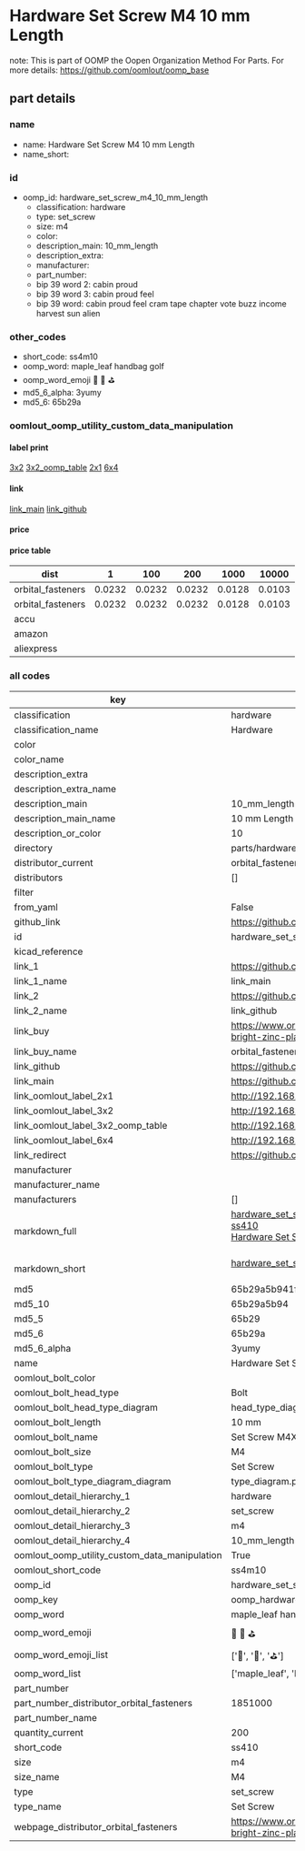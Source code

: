 # Hardware Set Screw M4 10 mm Length  

note: This is part of OOMP the Oopen Organization Method For Parts. For more details: https://github.com/oomlout/oomp_base

##  part details
  







### name
* name: Hardware Set Screw M4 10 mm Length
* name_short: 
### id
* oomp_id: hardware_set_screw_m4_10_mm_length
  * classification: hardware
  * type: set_screw
  * size: m4
  * color: 
  * description_main: 10_mm_length
  * description_extra: 
  * manufacturer: 
  * part_number: 
  * bip 39 word 2: cabin proud
  * bip 39 word 3: cabin proud feel
  * bip 39 word: cabin proud feel cram tape chapter vote buzz income harvest sun alien

### other_codes
* short_code: ss4m10
* oomp_word: maple_leaf handbag golf
* oomp_word_emoji :maple_leaf: :handbag: :golf:
* md5_6_alpha: 3yumy
* md5_6: 65b29a






### oomlout_oomp_utility_custom_data_manipulation
#### label print
[3x2](http://192.168.1.245:1112/?label=oomp%203yumy)
[3x2_oomp_table](http://192.168.1.108:1112/?label=oomp%203yumy)
[2x1](http://192.168.1.242:1112/?label=oomp%203yumy)
[6x4](http://192.168.1.55:1112/?label=oomp%203yumy)    

#### link

[link_main](https://github.com/oomlout/oomlout_oomp_version_1_messy/tree/main/parts/hardware_set_screw_m4_10_mm_length) [link_github](https://github.com/oomlout/oomlout_oomp_version_1_messy/tree/main/parts/hardware_set_screw_m4_10_mm_length)                             

#### price

#### price table
| dist | 1 | 100 | 200 | 1000 | 10000 |
|------|---|-----|-----|------|-------|
| orbital_fasteners | 0.0232 | 0.0232 | 0.0232 | 0.0128 | 0.0103 |
| orbital_fasteners | 0.0232 | 0.0232 | 0.0232 | 0.0128 | 0.0103 | 
| accu |  |  |  |  |  | 
| amazon |  |  |  |  |  | 
| aliexpress |  |  |  |  |  | 














### all codes 
| key | value |  
| --- | --- |  
| classification | hardware |  
| classification_name | Hardware |  
| color |  |  
| color_name |  |  
| description_extra |  |  
| description_extra_name |  |  
| description_main | 10_mm_length |  
| description_main_name | 10 mm Length |  
| description_or_color | 10 |  
| directory | parts/hardware_set_screw_m4_10_mm_length |  
| distributor_current | orbital_fasteners |  
| distributors | [] |  
| filter |  |  
| from_yaml | False |  
| github_link | https://github.com/oomlout/oomlout_oomp_part_src/tree/main/parts/hardware_set_screw_m4_10_mm_length |  
| id | hardware_set_screw_m4_10_mm_length |  
| kicad_reference |  |  
| link_1 | https://github.com/oomlout/oomlout_oomp_version_1_messy/tree/main/parts/hardware_set_screw_m4_10_mm_length |  
| link_1_name | link_main |  
| link_2 | https://github.com/oomlout/oomlout_oomp_version_1_messy/tree/main/parts/hardware_set_screw_m4_10_mm_length |  
| link_2_name | link_github |  
| link_buy | https://www.orbitalfasteners.co.uk/products/m4-x-10-hexagon-head-set-screws-high-tensile-grade-8-8-bright-zinc-plated |  
| link_buy_name | orbital_fasteners |  
| link_github | https://github.com/oomlout/oomlout_oomp_version_1_messy/tree/main/parts/hardware_set_screw_m4_10_mm_length |  
| link_main | https://github.com/oomlout/oomlout_oomp_version_1_messy/tree/main/parts/hardware_set_screw_m4_10_mm_length |  
| link_oomlout_label_2x1 | http://192.168.1.242:1112/?label=oomp%203yumy |  
| link_oomlout_label_3x2 | http://192.168.1.245:1112/?label=oomp%203yumy |  
| link_oomlout_label_3x2_oomp_table | http://192.168.1.108:1112/?label=oomp%203yumy |  
| link_oomlout_label_6x4 | http://192.168.1.55:1112/?label=oomp%203yumy |  
| link_redirect | https://github.com/oomlout/oomlout_oomp_version_1_messy/tree/main/parts/hardware_set_screw_m4_10_mm_length |  
| manufacturer |  |  
| manufacturer_name |  |  
| manufacturers | [] |  
| markdown_full | [hardware_set_screw_m4_10_mm_length](none)<br>[ss410](none)<br>[Hardware Set Screw M4 10 Mm Length](none)<br><br> |  
| markdown_short | [hardware_set_screw_m4_10_mm_length](none)<br><br> |  
| md5 | 65b29a5b941f9ebc99eee322a9ab30fe |  
| md5_10 | 65b29a5b94 |  
| md5_5 | 65b29 |  
| md5_6 | 65b29a |  
| md5_6_alpha | 3yumy |  
| name | Hardware Set Screw M4 10 mm Length |  
| oomlout_bolt_color |  |  
| oomlout_bolt_head_type | Bolt |  
| oomlout_bolt_head_type_diagram | head_type_diagram.png |  
| oomlout_bolt_length | 10 mm |  
| oomlout_bolt_name | Set Screw M4X10 mm  (Bolt) |  
| oomlout_bolt_size | M4 |  
| oomlout_bolt_type | Set Screw |  
| oomlout_bolt_type_diagram_diagram | type_diagram.png |  
| oomlout_detail_hierarchy_1 | hardware |  
| oomlout_detail_hierarchy_2 | set_screw |  
| oomlout_detail_hierarchy_3 | m4 |  
| oomlout_detail_hierarchy_4 | 10_mm_length |  
| oomlout_oomp_utility_custom_data_manipulation | True |  
| oomlout_short_code | ss4m10 |  
| oomp_id | hardware_set_screw_m4_10_mm_length |  
| oomp_key | oomp_hardware_set_screw_m4_10_mm_length |  
| oomp_word | maple_leaf handbag golf |  
| oomp_word_emoji | :maple_leaf: :handbag: :golf: |  
| oomp_word_emoji_list | [':maple_leaf:', ':handbag:', ':golf:'] |  
| oomp_word_list | ['maple_leaf', 'handbag', 'golf'] |  
| part_number |  |  
| part_number_distributor_orbital_fasteners | 1851000 |  
| part_number_name |  |  
| quantity_current | 200 |  
| short_code | ss410 |  
| size | m4 |  
| size_name | M4 |  
| type | set_screw |  
| type_name | Set Screw |  
| webpage_distributor_orbital_fasteners | https://www.orbitalfasteners.co.uk/products/m4-x-10-hexagon-head-set-screws-high-tensile-grade-8-8-bright-zinc-plated |  
